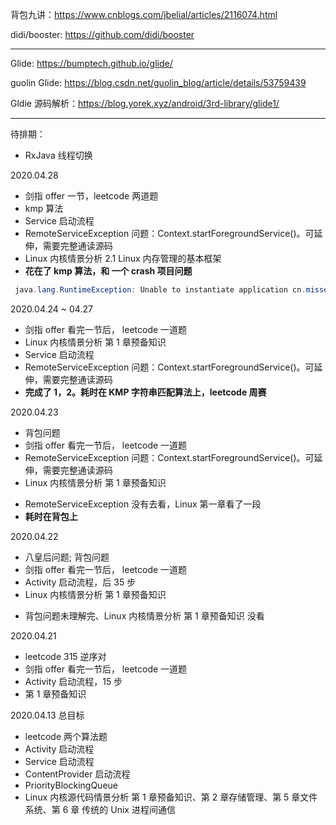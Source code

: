 背包九讲：https://www.cnblogs.com/jbelial/articles/2116074.html

didi/booster: https://github.com/didi/booster



---

Glide: https://bumptech.github.io/glide/

guolin Glide: https://blog.csdn.net/guolin_blog/article/details/53759439

Gldie  源码解析：https://blog.yorek.xyz/android/3rd-library/glide1/



---

待排期：

- RxJava 线程切换



2020.04.28

- 剑指 offer 一节，leetcode 两道题
- kmp 算法
- Service 启动流程
- RemoteServiceException 问题：Context.startForegroundService()。可延伸，需要完整通读源码
- Linux 内核情景分析 2.1 Linux 内存管理的基本框架
- **花在了 kmp 算法，和 一个 crash 项目问题**

```java
 java.lang.RuntimeException: Unable to instantiate application cn.missevan.hotfix.MissevanTinkerApplication: java.lang.RuntimeException: Stub!
```

2020.04.24 ~ 04.27

- 剑指 offer 看完一节后， leetcode 一道题
- Linux 内核情景分析 第 1 章预备知识
- Service 启动流程
- RemoteServiceException 问题：Context.startForegroundService()。可延伸，需要完整通读源码
- **完成了 1，2。耗时在 KMP 字符串匹配算法上，leetcode 周赛**

2020.04.23

- 背包问题
- 剑指 offer 看完一节后， leetcode 一道题
- RemoteServiceException 问题：Context.startForegroundService()。可延伸，需要完整通读源码
- Linux 内核情景分析 第 1 章预备知识

* RemoteServiceException 没有去看，Linux 第一章看了一段
* **耗时在背包上**

2020.04.22
- 八皇后问题; 背包问题
- 剑指 offer 看完一节后， leetcode 一道题
- Activity 启动流程，后 35 步
- Linux 内核情景分析 第 1 章预备知识

* 背包问题未理解完、Linux 内核情景分析 第 1 章预备知识 没看

2020.04.21
- leetcode 315 逆序对
- 剑指 offer 看完一节后， leetcode 一道题
- Activity 启动流程，15 步
- 第 1 章预备知识

2020.04.13 总目标
- leetcode 两个算法题
- Activity 启动流程
- Service 启动流程
- ContentProvider 启动流程
- PriorityBlockingQueue
- Linux 内核源代码情景分析 第 1 章预备知识、第 2 章存储管理、第 5 章文件系统、第 6 章 传统的 Unix 进程间通信